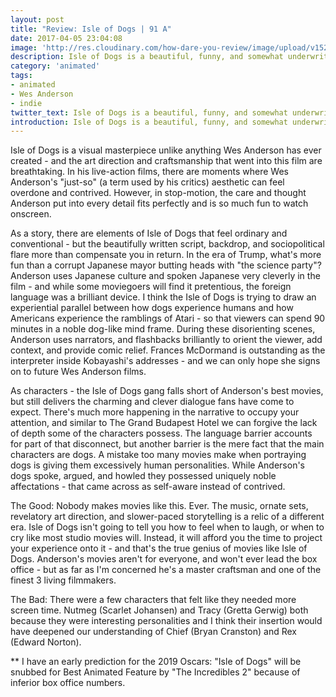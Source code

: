```yaml
---
layout: post
title: "Review: Isle of Dogs | 91 A"
date: 2017-04-05 23:04:08
image: 'http://res.cloudinary.com/how-dare-you-review/image/upload/v1528570887/rbg.png'
description: Isle of Dogs is a beautiful, funny, and somewhat underwritten film.  
category: 'animated'
tags: 
- animated
- Wes Anderson
- indie
twitter_text: Isle of Dogs is a beautiful, funny, and somewhat underwritten film.  
introduction: Isle of Dogs is a beautiful, funny, and somewhat underwritten film.  
---
```


Isle of Dogs is a visual masterpiece unlike anything Wes Anderson has ever created - and the art direction and craftsmanship that went into this film are breathtaking. In his live-action films, there are moments where Wes Anderson's "just-so" (a term used by his critics) aesthetic can feel overdone and contrived. However, in stop-motion, the care and thought Anderson put into every detail fits perfectly and is so much fun to watch onscreen.

As a story, there are elements of Isle of Dogs that feel ordinary and conventional  - but the beautifully written script, backdrop, and sociopolitical flare more than compensate you in return. In the era of Trump, what's more fun than a corrupt Japanese mayor butting heads with "the science party"?  Anderson uses Japanese culture and spoken Japanese very cleverly in the film - and while some moviegoers will find it pretentious, the foreign language was a brilliant device. I think the Isle of Dogs is trying to draw an experiential parallel between how dogs experience humans and how Americans experience the ramblings of Atari - so that viewers can spend 90 minutes in a noble dog-like mind frame. During these disorienting scenes, Anderson uses narrators, and flashbacks brilliantly to orient the viewer, add context, and provide comic relief. Frances McDormand is outstanding as the interpreter inside Kobayashi's addresses  - and we can only hope she signs on to future Wes Anderson films.

As characters - the Isle of Dogs gang falls short of Anderson's best movies, but still delivers the charming and clever dialogue fans have come to expect. There's much more happening in the narrative to occupy your attention, and similar to The Grand Budapest Hotel we can forgive the lack of depth some of the characters possess. The language barrier accounts for part of that disconnect, but another barrier is the mere fact that the main characters are dogs. A mistake too many movies make when portraying dogs is giving them excessively human personalities. While Anderson's dogs spoke, argued, and howled they possessed uniquely noble affectations - that came across as self-aware instead of contrived.  

The Good: Nobody makes movies like this. Ever. The music, ornate sets, revelatory art direction, and slower-paced storytelling is a relic of a different era. Isle of Dogs isn't going to tell you how to feel when to laugh, or when to cry like most studio movies will. Instead, it will afford you the time to project your experience onto it - and that's the true genius of movies like Isle of Dogs. Anderson's movies aren't for everyone, and won't ever lead the box office - but as far as I'm concerned he's a master craftsman and one of the finest 3 living filmmakers.  
       
The Bad: There were a few characters that felt like they needed more screen time. Nutmeg (Scarlet Johansen) and Tracy (Gretta Gerwig) both because they were interesting personalities and I think their insertion would have deepened our understanding of Chief (Bryan Cranston) and Rex (Edward Norton).

** I have an early prediction for the 2019 Oscars: "Isle of Dogs" will be snubbed for Best Animated Feature by "The Incredibles 2" because of inferior box office numbers. 